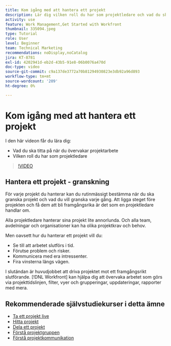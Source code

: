 ```yaml
---
title: Kom igång med att hantera ett projekt
description: Lär dig vilken roll du har som projektledare och vad du ska titta på när du övervakar projektarbete.
activity: use
feature: Work Management,Get Started with Workfront
thumbnail: 335094.jpeg
type: Tutorial
role: User
level: Beginner
team: Technical Marketing
recommendations: noDisplay,noCatalog
jira: KT-8781
exl-id: 4202941d-eb2d-43b5-91e8-06b0076a470d
doc-type: video
source-git-commit: c9a137de3772a70b81294930823e3db92a96d893
workflow-type: tm+mt
source-wordcount: '209'
ht-degree: 0%

---
```


# Kom igång med att hantera ett projekt

I den här videon får du lära dig:

* Vad du ska titta på när du övervakar projektarbete
* Vilken roll du har som projektledare

>[!VIDEO](https://video.tv.adobe.com/v/335094/?quality=12&learn=on)

## Hantera ett projekt - granskning

För varje projekt du hanterar kan du rutinmässigt bestämma när du ska granska projekt och vad du vill granska varje gång. Att ligga steget före projekten och få dem att bli framgångsrika är det som en projektledare handlar om.

Alla projektledare hanterar sina projekt lite annorlunda. Och alla team, avdelningar och organisationer kan ha olika projektkrav och behov.

Men oavsett hur du hanterar ett projekt vill du:

* Se till att arbetet slutförs i tid.
* Förutse problem och risker.
* Kommunicera med era intressenter.
* Fira vinsterna längs vägen.

I slutändan är huvudjobbet att driva projektet mot ett framgångsrikt slutförande. [!DNL Workfront] kan hjälpa dig att övervaka arbetet som görs via projekttidslinjen, filter, vyer och grupperingar, uppdateringar, rapporter med mera.

<!---
learn more urls
3 universal principles of project management
What is a project manager?
Project management knowledge areas
9 best practices for effective project management
10 work management problems and how to solve them
--->

## Rekommenderade självstudiekurser i detta ämne

* [Ta ett projekt live](https://experienceleague.adobe.com/en/docs/workfront-learn/tutorials-workfront/manage-work/projects/take-a-project-live.md)
* [Hitta projekt](https://experienceleague.adobe.com/en/docs/workfront-learn/tutorials-workfront/manage-work/projects/find-projects.md)
* [Dela ett projekt](https://experienceleague.adobe.com/en/docs/workfront-learn/tutorials-workfront/manage-work/projects/share-a-project.md)
* [Förstå projektgruppen](https://experienceleague.adobe.com/en/docs/workfront-learn/tutorials-workfront/manage-work/projects/understand-the-project-team.md)
* [Förstå projektkommunikation](https://experienceleague.adobe.com/en/docs/workfront-learn/tutorials-workfront/manage-work/projects/understand-project-communication.md)
